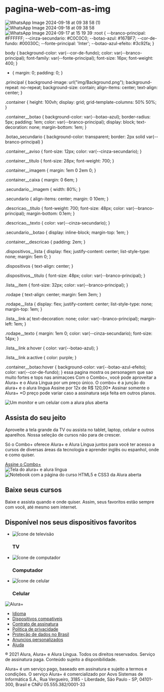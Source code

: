 # pagina-web-com-as-img
![WhatsApp Image 2024-09-18 at 09 38 58 (1)](https://github.com/user-attachments/assets/16f062ef-bfd6-4498-8632-817724a643be)
![WhatsApp Image 2024-09-18 at 09 38 58](https://github.com/user-attachments/assets/2f390635-b836-4cd1-aedf-3a56b68a03e4)
![WhatsApp Image 2024-09-17 at 15 19 39](https://github.com/user-attachments/assets/fd161748-2c1f-43a7-89a9-2878e7b26ed2)
:root {
    --branco-principal: #FFFFFF;
    --cinza-secundario: #C0C0C0;
    --botao-azul: #167BF7;
    --cor-de-fundo: #00030C;
    --fonte-principal: 'Inter';
    --botao-azul-efeito: #3c92fa;
}

body {
    background-color: var(--cor-de-fundo);
    color: var(--branco-principal);
    font-family: var(--fonte-principal);
    font-size: 16px;
    font-weight: 400;
}

* {
    margin: 0;
    padding: 0;
}

.principal {
    background-image: url("img/Background.png");
    background-repeat: no-repeat;
    background-size: contain;
    align-items: center;
    text-align: center;
}

.container {
    height: 100vh;
    display: grid;
    grid-template-columns: 50% 50%;
}

.container__botao {
    background-color: var(--botao-azul);
    border-radius: 5px;
    padding: 1em;
    color: var(--branco-principal);
    display: block;
    text-decoration: none;
    margin-bottom: 1em;
}

.botao_secundario {
    background-color: transparent;
    border: 2px solid var(--branco-principal)
}

.container__aviso {
    font-size: 12px;
    color: var(--cinza-secundario);
}

.container__titulo {
    font-size: 28px;
    font-weight: 700;
}

.container__imagem {
    margin: 1em 0 2em 0;
}

.container__caixa {
    margin: 0 6em;
}

.secundario__imagem {
    width: 80%;
}

.secundario {
    align-items: center;
    margin: 0 10em;
}

.descricao__titulo {
    font-weight: 700;
    font-size: 48px;
    color: var(--branco-principal);
    margin-bottom: 0.1em;
}

.descricao__texto {
    color: var(--cinza-secundario);
}

.secundario__botao {
    display: inline-block;
    margin-top: 1em;
}

.container__descricao {
    padding: 2em;
}

.dispositivos__lista {
    display: flex;
    justify-content: center;
    list-style-type: none;
    margin: 5em 0;
}

.dispositivos {
    text-align: center;
}

.dispositivos__titulo {
    font-size: 48px;
    color: var(--branco-principal);
}

.lista__item {
    font-size: 32px;
    color: var(--branco-principal);
}

.rodape {
    text-align: center;
    margin: 5em 3em;
}

.rodape__lista {
    display: flex;
    justify-content: center;
    list-style-type: none;
    margin-top: 1em;
}

.lista__link a{
    text-decoration: none;
    color: var(--branco-principal);
    margin-left: 1em;
}

.rodape__texto {
    margin: 1em 0;
    color: var(--cinza-secundario);
    font-size: 14px;
}

.lista__link a:hover {
    color: var(--botao-azul);
}

.lista__link a:active {
    color: purple;
}

.container__botao:hover {
    background-color: var(--botao-azul-efeito);
    color: var(--cor-de-fundo);
}
essa pagina mostra os personagem que sao muito fortes e tops nas animaçoes 
Com o Combo+, você pode aproveitar a Alura+ e o Alura Língua por um preço único.
O combo+ é a junção do alura+ e o alura língua Assine por 12x de R$ 120,00* Assinar somente o Alura+
*O preço pode variar caso a assinatura seja feita em outros planos.

<section class="container secundario">
    <img src="img/Plataformas.png" alt="Um monitor e um celular com a alura plus aberta" class="secundario__imagem">
    <div class="container__descricao">
        <h2 class="descricao__titulo">Assista do seu jeito</h2>
        <p class="descricao__texto">Aproveite a tela grande da TV ou assista no tablet, laptop, celular e outros
            aparelhos. Nossa seleção de cursos não para de crescer.</p>
    </div>
</section>

<section class="container secundario">
    <div class="container__descricao">
        <p class="descricao__texto">
            Só o Combo+ oferece Alura+ e Alura Língua juntos para você ter acesso a cursos de diversas áreas da
            tecnologia e aprender inglês ou espanhol, onde e como quiser.
        </p>
        <a href="www.alura.com.br" class="container_botao secundario_botao" container>Assine o Combo+</a>
    </div>
    <img src="img/Telas.png" alt="Tela do alura+ e alura língua" class="secundario__imagem">
</section>

<section class="container secundario">
    <img src="img/Notebook.png" alt="Notebook com a página do curso HTML5 e CSS3 da Alura aberta"
        class="secundario__imagem">
    <div class="container__descricao">
        <h2 class="descricao__titulo">Baixe seus cursos</h2>
        <p class="descricao__texto">Baixe e assista quando e onde quiser. Assim, seus favoritos estão sempre com
            você, até mesmo sem internet.</p>
    </div>
</section>

<section class="dispositivos">
    <h2 class="dispositivos__titulo">Disponível nos seus dispositivos favoritos</h2>
    <ul class="dispositivos__lista">
        <li>
            <img src="img/tv.png" alt="Ícone de televisão">
            <h3 class="lista__item">TV</h3>
        </li>
        <li>
            <img src="img/computador.png" alt="Ícone de computador">
            <h3 class="lista__item">Computador</h3>
        </li>
        <li>
            <img src="img/celular.png" alt="Ícone de celular">
            <h3 class="lista__item">Celular</h3>
        </li>
    </ul>
</section>

<footer class="rodape">
    <img src="img/Logo.png" alt="Alura+" class="rodape__logo">
    <ul class="rodape__lista">
        <li class="lista__link">
            <a href="#">Idioma</a>
        </li>
        <li class="lista__link">
            <a href="#">Dispositivos compatíveis</a>
        </li>
        <li class="lista__link">
            <a href="#">Contrato de assinatura</a>
        </li>
        <li class="lista__link">
            <a href="#">Politica de privacidade</a>
        </li>
        <li class="lista__link">
            <a href="#">Proteção de dados no Brasil</a>
        </li>
        <li class="lista__link">
            <a href="#">Anuncios personalizados</a>
        </li>
        <li class="lista__link">
            <a href="#">Ajuda</a>
        </li>
    </ul>
    <p class="rodape__texto">® 2021 Alura, Alura+ e Alura Língua. Todos os direitos reservados. Serviço de
        assinatura paga. Conteúdo sujeito a disponibilidade.</p>
    <p class="rodape__texto">Alura+ é um serviço pago, baseado em assinatura e sujeito a termos e condições. O
        serviço Alura+ é comercializado por Aovs Sistemas de Informática S.A., Rua Vergueiro, 3185 - Liberdade, São
        Paulo - SP, 04101-300, Brasil e CNPJ 05.555.382/0001-33</p>
</footer>
